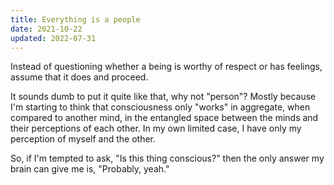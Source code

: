 ```yaml
---
title: Everything is a people
date: 2021-10-22
updated: 2022-07-31
---
```


Instead of questioning whether a being is worthy of respect or has feelings, assume that it does and proceed.

<!--more-->

It sounds dumb to put it quite like that, why not "person"? Mostly because I'm starting to think that consciousness only "works" in aggregate, when compared to another mind, in the entangled space between the minds and their perceptions of each other. In my own limited case, I have only my perception of myself and the other.

So, if I'm tempted to ask, "Is this thing conscious?" then the only answer my brain can give me is, "Probably, yeah."
